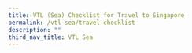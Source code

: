 ```yaml
---
title: VTL (Sea) Checklist for Travel to Singapore
permalink: /vtl-sea/travel-checklist
description: ""
third_nav_title: VTL Sea
---
```

